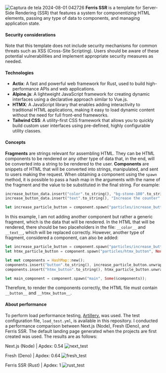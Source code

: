 
![Captura de tela 2024-08-01 042726](https://github.com/user-attachments/assets/7b37309e-2c6e-45e8-be2c-b009cbf0f233)
**Ferris SSR** is a template for Server-Side Rendering (SSR) that features a system for componentizing HTML elements, passing any type of data to components, and managing application state.

#### Security considerations
Note that this template does not include security mechanisms for common threats such as XSS (Cross-Site Scripting). Users should be aware of these potential vulnerabilities and implement appropriate security measures as needed.

#### Technologies
- **Actix**: A fast and powerful web framework for Rust, used to build high-performance APIs and web applications.
- **Alpine.js**: A lightweight JavaScript framework for creating dynamic interfaces using a declarative approach similar to Vue.js.
- **HTMX**: A JavaScript library that enables adding interactivity to traditional HTML applications, making it easy to load dynamic content without the need for full front-end frameworks.
- **Tailwind CSS**: A utility-first CSS framework that allows you to quickly build custom user interfaces using pre-defined, highly configurable utility classes.

#### Concepts
**Fragments** are strings relevant for assembling HTML. They can be HTML components to be rendered or any other type of data that, in the end, will be converted into a string to be rendered to the user. **Components** are snippets of HTML that will be converted into strings, manipulated, and sent to users making the request. When obtaining a component using the `spawn` method, it is possible to pass a hash map in the arguments with the name of the fragment and the value to be substituted in the final string. For example:
```rust
increase_button_data.insert("color".to_string(), "bg-stone-100".to_string());
increase_button_data.insert("text".to_string(), "Increase the counter".to_string());

let increase_particle_button = component.spawn("particles/increase_button", Some(&increase_button_data));
```
In this example, I am not adding another component but rather a generic fragment, which is the data that will be rendered. In the HTML that will be rendered, there should be two placeholders in the file: `__color__` and `__text__`, which will be replaced correctly. However, another type of fragment, considered a component, can also be added:
```rust
let increase_particle_button = component.spawn("particles/increase_button", Some(&increase_button_data));
let htmx_particle_button = component.spawn("particles/htmx_button", None);

let mut components = HashMap::new();
components.insert("button".to_string(), increase_particle_button.unwrap());
components.insert("htmx_button".to_string(), htmx_particle_button.unwrap());

let main_component = component.spawn("main", Some(&components));
```
Therefore, to render the components correctly, the HTML file must contain `__button__` and `__htmx_button__`.

#### About performance
To perform load performance testing, [Artillery.](https://www.artillery.io/) was used. The test configuration file, `load_test.yml`, is available in this repository. I conducted a performance comparison between Next.js (Node), Fresh (Deno), and Ferris SSR. The default landing page generated when the projects are first created was used. The results are as follows:

Next.js (Node) | Apdex: 0.54
![next_test](https://github.com/user-attachments/assets/a7d2d980-5ac5-4447-b711-4bd51c8c0153)

Fresh (Deno) | Apdex: 0.64
![fresh_test](https://github.com/user-attachments/assets/a075d680-4820-4191-839f-c3e31131354d)

Ferris SSR (Rust) | Apdex: 1
![rust_test](https://github.com/user-attachments/assets/747ad780-08ac-425c-9d20-7d78531ac28f)

